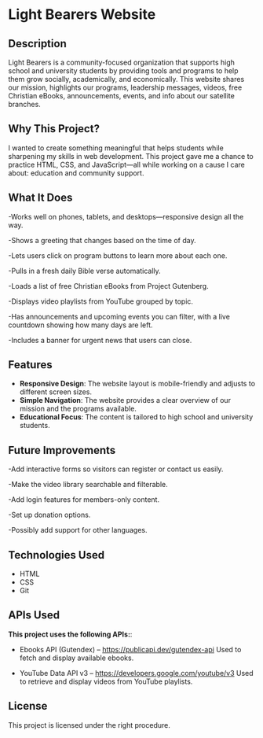 # Light Bearers Website

## Description

Light Bearers is a community-focused organization that supports high school and university students by providing tools and programs to help them grow socially, academically, and economically. This website shares our mission, highlights our programs, leadership messages, videos, free Christian eBooks, announcements, events, and info about our satellite branches.

## Why This Project?

I wanted to create something meaningful that helps students while sharpening my skills in web development. This project gave me a chance to practice HTML, CSS, and JavaScript—all while working on a cause I care about: education and community support.

## What It Does
-Works well on phones, tablets, and desktops—responsive design all the way.

-Shows a greeting that changes based on the time of day.

-Lets users click on program buttons to learn more about each one.

-Pulls in a fresh daily Bible verse automatically.

-Loads a list of free Christian eBooks from Project Gutenberg.

-Displays video playlists from YouTube grouped by topic.

-Has announcements and upcoming events you can filter, with a live countdown showing how many days are left.

-Includes a banner for urgent news that users can close.


## Features

- **Responsive Design**: The website layout is mobile-friendly and adjusts to different screen sizes.
- **Simple Navigation**: The website provides a clear overview of our mission and the programs available.
- **Educational Focus**: The content is tailored to high school and university students.

## Future Improvements

-Add interactive forms so visitors can register or contact us easily.

-Make the video library searchable and filterable.

-Add login features for members-only content.

-Set up donation options.

-Possibly add support for other languages.

## Technologies Used

- HTML
- CSS
- Git

## APIs Used
**This project uses the following APIs:**:
- Ebooks API (Gutendex) – https://publicapi.dev/gutendex-api
 Used to fetch and display available ebooks.

- YouTube Data API v3 – https://developers.google.com/youtube/v3
 Used to retrieve and display videos from YouTube playlists.

## License

This project is licensed under the right procedure.
